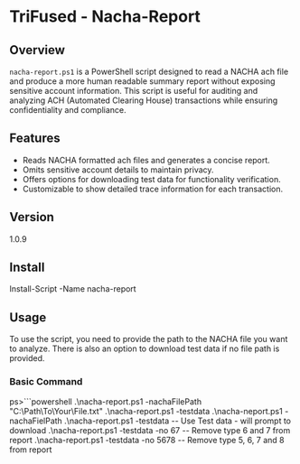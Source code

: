 # TriFused - Nacha-Report

## Overview
`nacha-report.ps1` is a PowerShell script designed to read a NACHA ach file and produce a more human readable summary report without exposing sensitive account information. This script is useful for auditing and analyzing ACH (Automated Clearing House) transactions while ensuring confidentiality and compliance.

## Features
- Reads NACHA formatted ach files and generates a concise report.
- Omits sensitive account details to maintain privacy.
- Offers options for downloading test data for functionality verification.
- Customizable to show detailed trace information for each transaction.

## Version
1.0.9

## Install
Install-Script -Name nacha-report 

## Usage
To use the script, you need to provide the path to the NACHA file you want to analyze. There is also an option to download test data if no file path is provided.

### Basic Command
ps>```powershell
.\nacha-report.ps1 -nachaFilePath "C:\Path\To\Your\File.txt"
.\nacha-report.ps1 -testdata
.\nacha-neport.ps1 -nachaFielPath
.\nacha-report.ps1 -testdata  -- Use Test data - will prompt to download
.\nacha-report.ps1 -testdata -no 67     -- Remove type 6 and 7 from report
.\nacha-report.ps1 -testdata -no 5678   -- Remove type 5, 6, 7 and 8 from report
